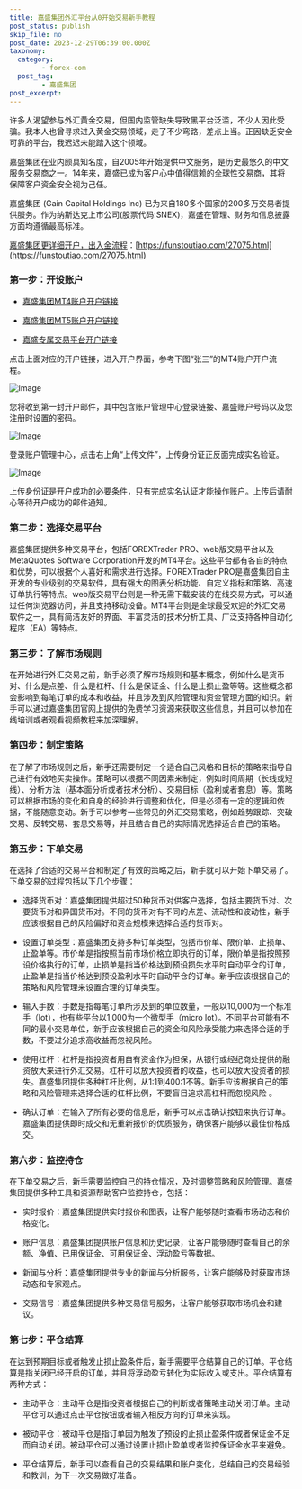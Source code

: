 ```yaml
---
title: 嘉盛集团外汇平台从0开始交易新手教程
post_status: publish
skip_file: no
post_date: 2023-12-29T06:39:00.000Z
taxonomy:
  category:
        - forex-com
  post_tag:
        - 嘉盛集团
post_excerpt: 
---
```

许多人渴望参与外汇黄金交易，但国内监管缺失导致黑平台泛滥，不少人因此受骗。我本人也曾寻求进入黄金交易领域，走了不少弯路，差点上当。正因缺乏安全可靠的平台，我迟迟未能踏入这个领域。

嘉盛集团在业内颇具知名度，自2005年开始提供中文服务，是历史最悠久的中文服务交易商之一。14年来，嘉盛已成为客户心中值得信赖的全球性交易商，其将保障客户资金安全视为己任。

嘉盛集团 (Gain Capital Holdings Inc) 已为来自180多个国家的200多万交易者提供服务。作为纳斯达克上市公司(股票代码:SNEX)，嘉盛在管理、财务和信息披露方面均遵循最高标准。

[嘉盛集团更详细开户，出入金流程](https://funstoutiao.com/27075.html)：[https://funstoutiao.com/27075.html](https://funstoutiao.com/27075.html)

### 第一步：开设账户

* [嘉盛集团MT4账户开户链接](https://s.ssgg.net/jsmt4)

* [嘉盛集团MT5账户开户链接](https://s.ssgg.net/jsmt5)

* [嘉盛专属交易平台开户链接](https://s.ssgg.net/js)

点击上面对应的开户链接，进入开户界面，参考下图“张三”的MT4账户开户流程。

![Image](https://prod-files-secure.s3.us-west-2.amazonaws.com/39ed1227-6d7d-4570-be36-9ccd4a2c4241/7a167aea-686b-400d-af59-4e18eb607a40/640.png?X-Amz-Algorithm=AWS4-HMAC-SHA256&X-Amz-Content-Sha256=UNSIGNED-PAYLOAD&X-Amz-Credential=ASIAZI2LB466RC4WHZLR%2F20251031%2Fus-west-2%2Fs3%2Faws4_request&X-Amz-Date=20251031T101308Z&X-Amz-Expires=3600&X-Amz-Security-Token=IQoJb3JpZ2luX2VjEEoaCXVzLXdlc3QtMiJHMEUCIDTwAK6r3Rpe%2BR7bW4qCfKvcu7EXcaFIkUl22VDMf1jYAiEApdhGZd8pd9JVTDgWOks3tNK9ig8yoAZocgFxPCdxXdIq%2FwMIExAAGgw2Mzc0MjMxODM4MDUiDLan%2BMk8S5RiTL8tUircA5jhl2S%2BrHvCPqXtzEWqJSHn3CPy3Nchko2GpBJ1%2F8Q2nykvsqRVHW66alsbWX0nCHagpN0UQrzMdwvSqQ3uzmk%2Fptw8D1uWP6zdOPi8ZlUY570q%2BB1Wlxm1llTRGbPlMa83LdzMqaxPXecnGCwyQzuIM2qnYnIW4VajTbFxjiWhba%2FxuCcM0dYcnxz6FwJeD%2BcSngDrxxdh7iLOZT5kfEAAu1NuLZTZsASTgMexa5p55%2Bj92H1LwDSxDgMZ%2BAIJiEd4E%2BLDdRgVSNYRvN1cgOI%2Fa5pG%2FlRqMm6CP5lcmv%2F9V8pgV8w2qb84DJsmi96w1UQ%2FiZf5vh68qVDuYNbUuNkDpaaIwIP9bSVmuJE%2BsXJwbqOlJpURX9L0aZNmkyg%2BC6LRfAPcrL8ecTRlPNZoE%2F9JcK4JtIMY1B%2FssSeVJVrFziZdtj5R8QV1oP8T2F0EBrdCTb7FirTqODOjkSLxp1ILBkCoDcwY0iBSw8AHREBegl6AyrlgRaoP3bQGpnSCaoeQR3%2BgIMJ%2BsvRBUbE1J5hZ9fp6OCKoomPPzQwhFaf1Sg1a%2BZxtWAXxd6kag1x0GgdMmfb2adfpDx6yAbwzJuJtA0hn%2BMZMcZ84lyW7nocF13GfzWJHeYNzqfp8MLeSksgGOqUB8VvQp3lWK21MxMMlJUF9cmjmh3LTtQ5s8B1P3o00PHs8MEtujiq6w6P3Px3rxVrr26sVqtopSJ5Pp2V5xIDy81yMC%2BPd84K9XCmKibSTXYOuFQ1DM5xLsli1OrO3E%2F2lav8LIqYofHvPg6WZJI1FMn2nuTlxhwQrDUl3t%2B%2FURv9dyVYriRYYVfxejZRmNbrK9jt6GMDtrDk1VTwz3vzO7USRACBr&X-Amz-Signature=1a9b15068b99d52d40e18ce8173ba05e4c6ef29413a44c90f17e86a63219381a&X-Amz-SignedHeaders=host&x-amz-checksum-mode=ENABLED&x-id=GetObject)

您将收到第一封开户邮件，其中包含账户管理中心登录链接、嘉盛账户号码以及您注册时设置的密码。

![Image](https://prod-files-secure.s3.us-west-2.amazonaws.com/39ed1227-6d7d-4570-be36-9ccd4a2c4241/eaa1c6b3-2877-4284-a0e1-530e222c27fb/image.png?X-Amz-Algorithm=AWS4-HMAC-SHA256&X-Amz-Content-Sha256=UNSIGNED-PAYLOAD&X-Amz-Credential=ASIAZI2LB466RC4WHZLR%2F20251031%2Fus-west-2%2Fs3%2Faws4_request&X-Amz-Date=20251031T101308Z&X-Amz-Expires=3600&X-Amz-Security-Token=IQoJb3JpZ2luX2VjEEoaCXVzLXdlc3QtMiJHMEUCIDTwAK6r3Rpe%2BR7bW4qCfKvcu7EXcaFIkUl22VDMf1jYAiEApdhGZd8pd9JVTDgWOks3tNK9ig8yoAZocgFxPCdxXdIq%2FwMIExAAGgw2Mzc0MjMxODM4MDUiDLan%2BMk8S5RiTL8tUircA5jhl2S%2BrHvCPqXtzEWqJSHn3CPy3Nchko2GpBJ1%2F8Q2nykvsqRVHW66alsbWX0nCHagpN0UQrzMdwvSqQ3uzmk%2Fptw8D1uWP6zdOPi8ZlUY570q%2BB1Wlxm1llTRGbPlMa83LdzMqaxPXecnGCwyQzuIM2qnYnIW4VajTbFxjiWhba%2FxuCcM0dYcnxz6FwJeD%2BcSngDrxxdh7iLOZT5kfEAAu1NuLZTZsASTgMexa5p55%2Bj92H1LwDSxDgMZ%2BAIJiEd4E%2BLDdRgVSNYRvN1cgOI%2Fa5pG%2FlRqMm6CP5lcmv%2F9V8pgV8w2qb84DJsmi96w1UQ%2FiZf5vh68qVDuYNbUuNkDpaaIwIP9bSVmuJE%2BsXJwbqOlJpURX9L0aZNmkyg%2BC6LRfAPcrL8ecTRlPNZoE%2F9JcK4JtIMY1B%2FssSeVJVrFziZdtj5R8QV1oP8T2F0EBrdCTb7FirTqODOjkSLxp1ILBkCoDcwY0iBSw8AHREBegl6AyrlgRaoP3bQGpnSCaoeQR3%2BgIMJ%2BsvRBUbE1J5hZ9fp6OCKoomPPzQwhFaf1Sg1a%2BZxtWAXxd6kag1x0GgdMmfb2adfpDx6yAbwzJuJtA0hn%2BMZMcZ84lyW7nocF13GfzWJHeYNzqfp8MLeSksgGOqUB8VvQp3lWK21MxMMlJUF9cmjmh3LTtQ5s8B1P3o00PHs8MEtujiq6w6P3Px3rxVrr26sVqtopSJ5Pp2V5xIDy81yMC%2BPd84K9XCmKibSTXYOuFQ1DM5xLsli1OrO3E%2F2lav8LIqYofHvPg6WZJI1FMn2nuTlxhwQrDUl3t%2B%2FURv9dyVYriRYYVfxejZRmNbrK9jt6GMDtrDk1VTwz3vzO7USRACBr&X-Amz-Signature=ef591f762facd782138ce20595de4221539663f5fa8c75439afa073b0712a6c0&X-Amz-SignedHeaders=host&x-amz-checksum-mode=ENABLED&x-id=GetObject)

登录账户管理中心，点击右上角“上传文件”，上传身份证正反面完成实名验证。

![Image](https://prod-files-secure.s3.us-west-2.amazonaws.com/39ed1227-6d7d-4570-be36-9ccd4a2c4241/54090639-09fc-46b4-a135-e0289f707147/image.png?X-Amz-Algorithm=AWS4-HMAC-SHA256&X-Amz-Content-Sha256=UNSIGNED-PAYLOAD&X-Amz-Credential=ASIAZI2LB466RC4WHZLR%2F20251031%2Fus-west-2%2Fs3%2Faws4_request&X-Amz-Date=20251031T101308Z&X-Amz-Expires=3600&X-Amz-Security-Token=IQoJb3JpZ2luX2VjEEoaCXVzLXdlc3QtMiJHMEUCIDTwAK6r3Rpe%2BR7bW4qCfKvcu7EXcaFIkUl22VDMf1jYAiEApdhGZd8pd9JVTDgWOks3tNK9ig8yoAZocgFxPCdxXdIq%2FwMIExAAGgw2Mzc0MjMxODM4MDUiDLan%2BMk8S5RiTL8tUircA5jhl2S%2BrHvCPqXtzEWqJSHn3CPy3Nchko2GpBJ1%2F8Q2nykvsqRVHW66alsbWX0nCHagpN0UQrzMdwvSqQ3uzmk%2Fptw8D1uWP6zdOPi8ZlUY570q%2BB1Wlxm1llTRGbPlMa83LdzMqaxPXecnGCwyQzuIM2qnYnIW4VajTbFxjiWhba%2FxuCcM0dYcnxz6FwJeD%2BcSngDrxxdh7iLOZT5kfEAAu1NuLZTZsASTgMexa5p55%2Bj92H1LwDSxDgMZ%2BAIJiEd4E%2BLDdRgVSNYRvN1cgOI%2Fa5pG%2FlRqMm6CP5lcmv%2F9V8pgV8w2qb84DJsmi96w1UQ%2FiZf5vh68qVDuYNbUuNkDpaaIwIP9bSVmuJE%2BsXJwbqOlJpURX9L0aZNmkyg%2BC6LRfAPcrL8ecTRlPNZoE%2F9JcK4JtIMY1B%2FssSeVJVrFziZdtj5R8QV1oP8T2F0EBrdCTb7FirTqODOjkSLxp1ILBkCoDcwY0iBSw8AHREBegl6AyrlgRaoP3bQGpnSCaoeQR3%2BgIMJ%2BsvRBUbE1J5hZ9fp6OCKoomPPzQwhFaf1Sg1a%2BZxtWAXxd6kag1x0GgdMmfb2adfpDx6yAbwzJuJtA0hn%2BMZMcZ84lyW7nocF13GfzWJHeYNzqfp8MLeSksgGOqUB8VvQp3lWK21MxMMlJUF9cmjmh3LTtQ5s8B1P3o00PHs8MEtujiq6w6P3Px3rxVrr26sVqtopSJ5Pp2V5xIDy81yMC%2BPd84K9XCmKibSTXYOuFQ1DM5xLsli1OrO3E%2F2lav8LIqYofHvPg6WZJI1FMn2nuTlxhwQrDUl3t%2B%2FURv9dyVYriRYYVfxejZRmNbrK9jt6GMDtrDk1VTwz3vzO7USRACBr&X-Amz-Signature=ca0eae914e0e8aeaed7e2a043e21f5af7bf6c98e394e75e85990d1cbc16ab005&X-Amz-SignedHeaders=host&x-amz-checksum-mode=ENABLED&x-id=GetObject)

上传身份证是开户成功的必要条件，只有完成实名认证才能操作账户。上传后请耐心等待开户成功的邮件通知。

### 第二步：选择交易平台

嘉盛集团提供多种交易平台，包括FOREXTrader PRO、web版交易平台以及MetaQuotes Software Corporation开发的MT4平台。这些平台都有各自的特点和优势，可以根据个人喜好和需求进行选择。FOREXTrader PRO是嘉盛集团自主开发的专业级别的交易软件，具有强大的图表分析功能、自定义指标和策略、高速订单执行等特点。web版交易平台则是一种无需下载安装的在线交易方式，可以通过任何浏览器访问，并且支持移动设备。MT4平台则是全球最受欢迎的外汇交易软件之一，具有简洁友好的界面、丰富灵活的技术分析工具、广泛支持各种自动化程序（EA）等特点。

### 第三步：了解市场规则

在开始进行外汇交易之前，新手必须了解市场规则和基本概念，例如什么是货币对、什么是点差、什么是杠杆、什么是保证金、什么是止损止盈等等。这些概念都会影响到每笔订单的成本和收益，并且涉及到风险管理和资金管理方面的知识。新手可以通过嘉盛集团官网上提供的免费学习资源来获取这些信息，并且可以参加在线培训或者观看视频教程来加深理解。

### 第四步：制定策略

在了解了市场规则之后，新手还需要制定一个适合自己风格和目标的策略来指导自己进行有效地买卖操作。策略可以根据不同因素来制定，例如时间周期（长线或短线）、分析方法（基本面分析或者技术分析）、交易目标（盈利或者套息）等。策略可以根据市场的变化和自身的经验进行调整和优化，但是必须有一定的逻辑和依据，不能随意变动。新手可以参考一些常见的外汇交易策略，例如趋势跟踪、突破交易、反转交易、套息交易等，并且结合自己的实际情况选择适合自己的策略。

### 第五步：下单交易

在选择了合适的交易平台和制定了有效的策略之后，新手就可以开始下单交易了。下单交易的过程包括以下几个步骤：

* 选择货币对：嘉盛集团提供超过50种货币对供客户选择，包括主要货币对、次要货币对和异国货币对。不同的货币对有不同的点差、流动性和波动性，新手应该根据自己的风险偏好和资金规模来选择合适的货币对。

* 设置订单类型：嘉盛集团支持多种订单类型，包括市价单、限价单、止损单、止盈单等。市价单是指按照当前市场价格立即执行的订单，限价单是指按照预设价格执行的订单，止损单是指当价格达到预设损失水平时自动平仓的订单，止盈单是指当价格达到预设盈利水平时自动平仓的订单。新手应该根据自己的策略和风险管理来设置合理的订单类型。

* 输入手数：手数是指每笔订单所涉及到的单位数量，一般以10,000为一个标准手（lot），也有些平台以1,000为一个微型手（micro lot）。不同平台可能有不同的最小交易单位，新手应该根据自己的资金和风险承受能力来选择合适的手数，不要过分追求高收益而忽视风险。

* 使用杠杆：杠杆是指投资者用自有资金作为担保，从银行或经纪商处提供的融资放大来进行外汇交易。杠杆可以放大投资者的收益，也可以放大投资者的损失。嘉盛集团提供多种杠杆比例，从1:1到400:1不等。新手应该根据自己的策略和风险管理来选择合适的杠杆比例，不要盲目追求高杠杆而忽视风险 。

* 确认订单：在输入了所有必要的信息后，新手可以点击确认按钮来执行订单。嘉盛集团提供即时成交和无重新报价的优质服务，确保客户能够以最佳价格成交。

### 第六步：监控持仓

在下单交易之后，新手需要监控自己的持仓情况，及时调整策略和风险管理。嘉盛集团提供多种工具和资源帮助客户监控持仓，包括：

* 实时报价：嘉盛集团提供实时报价和图表，让客户能够随时查看市场动态和价格变化。

* 账户信息：嘉盛集团提供账户信息和历史记录，让客户能够随时查看自己的余额、净值、已用保证金、可用保证金、浮动盈亏等数据。

* 新闻与分析：嘉盛集团提供专业的新闻与分析服务，让客户能够及时获取市场动态和专家观点。

* 交易信号：嘉盛集团提供多种交易信号服务，让客户能够获取市场机会和建议。

### 第七步：平仓结算

在达到预期目标或者触发止损止盈条件后，新手需要平仓结算自己的订单。平仓结算是指关闭已经开启的订单，并且将浮动盈亏转化为实际收入或支出。平仓结算有两种方式：

* 主动平仓：主动平仓是指投资者根据自己的判断或者策略主动关闭订单。主动平仓可以通过点击平仓按钮或者输入相反方向的订单来实现。

* 被动平仓：被动平仓是指订单因为触发了预设的止损止盈条件或者保证金不足而自动关闭。被动平仓可以通过设置止损止盈单或者监控保证金水平来避免。

* 平仓结算后，新手可以查看自己的交易结果和账户变化，总结自己的交易经验和教训，为下一次交易做好准备。
